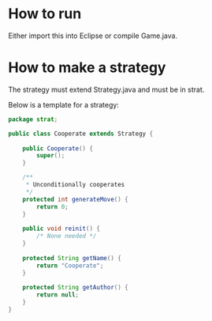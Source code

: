 # How to run
Either import this into Eclipse or compile Game.java.

# How to make a strategy
The strategy must extend Strategy.java and must be in strat.

Below is a template for a strategy:
```java
package strat;

public class Cooperate extends Strategy {
	
	public Cooperate() {
		super();
	}

	/**
	 * Unconditionally cooperates
	 */
	protected int generateMove() {
		return 0;
	}
	
	public void reinit() {
		/* None needed */
	}
	
	protected String getName() {
		return "Cooperate";
	}
	
	protected String getAuthor() {
		return null;
	}
}
```



